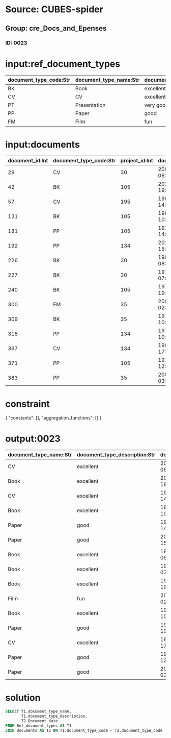 # Source: CUBES-spider
## Group: cre_Docs_and_Epenses
### ID: 0023

# input:ref_document_types

| document_type_code:Str | document_type_name:Str | document_type_description:Str |
|---|---|---|
| BK | Book | excellent |
| CV | CV | excellent |
| PT | Presentation | very good |
| PP | Paper | good |
| FM | Film | fun |

# input:documents

| document_id:Int | document_type_code:Str | project_id:Int | document_date:Str | document_name:Str | document_description:Str | other_details:Str |
|---|---|---|---|---|---|---|
| 29 | CV | 30 | 2004-08-28 06:59:19 | Review on UK files | nan | nan |
| 42 | BK | 105 | 2012-12-27 19:09:18 | Review on Canadian files | nan | nan |
| 57 | CV | 195 | 1980-10-22 14:17:11 | Review on French files | nan | nan |
| 121 | BK | 105 | 1981-11-29 10:23:01 | Review on USA files | nan | nan |
| 181 | PP | 105 | 1970-06-17 14:03:21 | Chapter on private files | nan | nan |
| 192 | PP | 134 | 2013-01-26 15:15:25 | Book on USA files | nan | nan |
| 226 | BK | 30 | 1991-07-08 08:49:59 | Review on UK files | nan | nan |
| 227 | BK | 30 | 1970-03-06 07:34:49 | Deontae files | nan | nan |
| 240 | BK | 105 | 1971-06-09 19:03:41 | Winona Book | nan | nan |
| 300 | FM | 35 | 2007-09-26 02:39:11 | Trenton Presentation | nan | nan |
| 309 | BK | 35 | 1978-10-15 10:33:17 | Noel CV | nan | nan |
| 318 | PP | 134 | 1970-01-30 10:53:35 | King Book | nan | nan |
| 367 | CV | 134 | 1983-08-24 17:10:26 | Jevon Paper | nan | nan |
| 371 | PP | 105 | 1976-05-06 12:56:12 | Katheryn statement | nan | nan |
| 383 | PP | 35 | 2005-10-28 03:17:16 | Review on UK files | nan | nan |

# constraint

{
  "constants": [],
  "aggregation_functions": []
}

# output:0023

| document_type_name:Str | document_type_description:Str | document_date:Str |
|---|---|---|
| CV | excellent | 2004-08-28 06:59:19 |
| Book | excellent | 2012-12-27 19:09:18 |
| CV | excellent | 1980-10-22 14:17:11 |
| Book | excellent | 1981-11-29 10:23:01 |
| Paper | good | 1970-06-17 14:03:21 |
| Paper | good | 2013-01-26 15:15:25 |
| Book | excellent | 1991-07-08 08:49:59 |
| Book | excellent | 1970-03-06 07:34:49 |
| Book | excellent | 1971-06-09 19:03:41 |
| Film | fun | 2007-09-26 02:39:11 |
| Book | excellent | 1978-10-15 10:33:17 |
| Paper | good | 1970-01-30 10:53:35 |
| CV | excellent | 1983-08-24 17:10:26 |
| Paper | good | 1976-05-06 12:56:12 |
| Paper | good | 2005-10-28 03:17:16 |

# solution

```sql
SELECT T1.document_type_name,
       T1.document_type_description,
       T2.Document_date
FROM Ref_document_types AS T1
JOIN Documents AS T2 ON T1.document_type_code = T2.document_type_code
```
